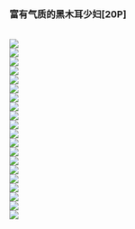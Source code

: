 <h3>富有气质的黑木耳少妇[20P]</h3><br><div ><img src='https://23img.com/i/2023/10/11/126bko1.jpg'><br /><img src='https://23img.com/i/2023/10/11/126co6j.jpg'><br /><img src='https://23img.com/i/2023/10/11/126dck2.jpg'><br /><img src='https://23img.com/i/2023/10/11/126dp2l.jpg'><br /><img src='https://23img.com/i/2023/10/11/126e680.jpg'><br /><img src='https://23img.com/i/2023/10/11/126fb2l.jpg'><br /><img src='https://23img.com/i/2023/10/11/126fr2x.jpg'><br /><img src='https://23img.com/i/2023/10/11/126pzxq.jpg'><br /><img src='https://23img.com/i/2023/10/11/126qfx0.jpg'><br /><img src='https://23img.com/i/2023/10/11/126rorj.jpg'><br /><img src='https://23img.com/i/2023/10/11/126ske9.jpg'><br /><img src='https://23img.com/i/2023/10/11/126t5lv.jpg'><br /><img src='https://23img.com/i/2023/10/11/126tv0j.jpg'><br /><img src='https://23img.com/i/2023/10/11/126uew4.jpg'><br /><img src='https://23img.com/i/2023/10/11/126ux6s.jpg'><br /><img src='https://23img.com/i/2023/10/11/126vpeq.jpg'><br /><img src='https://23img.com/i/2023/10/11/126x9po.jpg'><br /><img src='https://23img.com/i/2023/10/11/126y5ol.jpg'><br /><img src='https://23img.com/i/2023/10/11/126zge7.jpg'><br /><img src='https://23img.com/i/2023/10/11/12701q8.jpg'><br />
        </div><br>